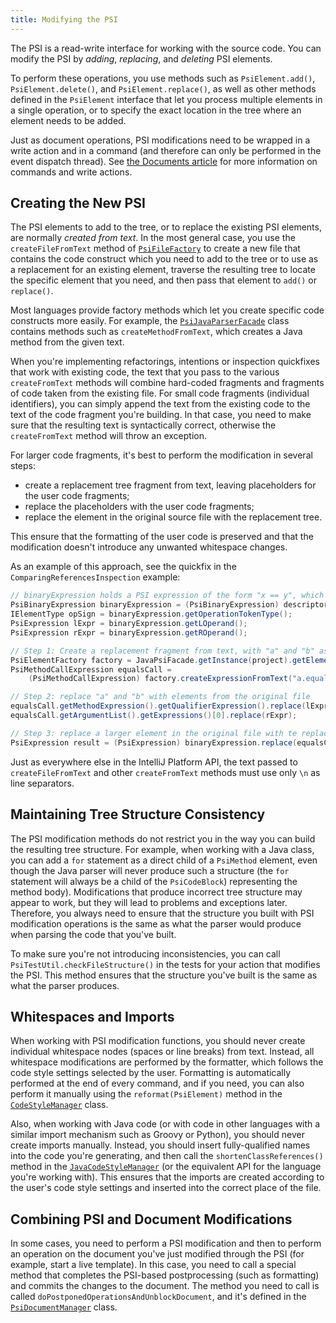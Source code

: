 ```yaml
---
title: Modifying the PSI
---
```


The PSI is a read-write interface for working with the source code. You can modify the PSI by *adding*, *replacing*,
and *deleting* PSI elements.

To perform these operations, you use methods such as `PsiElement.add()`, `PsiElement.delete()`, and `PsiElement.replace()`,
as well as other methods defined in the `PsiElement` interface that let you process multiple elements in a single
operation, or to specify the exact location in the tree where an element needs to be added.

Just as document operations, PSI modifications need to be wrapped in a write action and in a command (and therefore
can only be performed in the event dispatch thread). See [the Documents article](/basics/architectural_overview/documents.html#what-are-the-rules-of-working-with-documents)
for more information on commands and write actions.


## Creating the New PSI

The PSI elements to add to the tree, or to replace the existing PSI elements, are normally *created from text*.
In the most general case, you use the `createFileFromText` method of [`PsiFileFactory`](upsource:///platform/core-api/src/com/intellij/psi/PsiFileFactory.java)
to create a new file that contains the code construct which you need to add to the tree or to use as a replacement
for an existing element, traverse the resulting tree to locate the specific element that you need, and then pass that
element to `add()` or `replace()`.

Most languages provide factory methods which let you create specific code constructs more easily. For example,
the [`PsiJavaParserFacade`](upsource:///java/java-psi-api/src/com/intellij/psi/PsiJavaParserFacade.java) class
contains methods such as `createMethodFromText`, which creates a Java method from the given text.

When you're implementing refactorings, intentions or inspection quickfixes that work with existing code, the text that
you pass to the various `createFromText` methods will combine hard-coded fragments and fragments of code taken from
the existing file. For small code fragments (individual identifiers), you can simply append the text from the existing
code to the text of the code fragment you're building. In that case, you need to make sure that the resulting text is 
syntactically correct, otherwise the `createFromText` method will throw an exception. 

For larger code fragments, it's best to perform the modification in several steps: 

 * create a replacement tree fragment from text, leaving placeholders for the user code fragments;
 * replace the placeholders with the user code fragments;
 * replace the element in the original source file with the replacement tree.

This ensure that the formatting of the user code is preserved and that the modification doesn't introduce any unwanted 
whitespace changes.  

As an example of this approach, see the quickfix in the `ComparingReferencesInspection` example:

```java
// binaryExpression holds a PSI expression of the form "x == y", which needs to be replaced with "x.equals(y)"
PsiBinaryExpression binaryExpression = (PsiBinaryExpression) descriptor.getPsiElement();
IElementType opSign = binaryExpression.getOperationTokenType();
PsiExpression lExpr = binaryExpression.getLOperand();
PsiExpression rExpr = binaryExpression.getROperand();

// Step 1: Create a replacement fragment from text, with "a" and "b" as placeholders
PsiElementFactory factory = JavaPsiFacade.getInstance(project).getElementFactory();
PsiMethodCallExpression equalsCall =
    (PsiMethodCallExpression) factory.createExpressionFromText("a.equals(b)", null);

// Step 2: replace "a" and "b" with elements from the original file
equalsCall.getMethodExpression().getQualifierExpression().replace(lExpr);
equalsCall.getArgumentList().getExpressions()[0].replace(rExpr);

// Step 3: replace a larger element in the original file with te replacement tree
PsiExpression result = (PsiExpression) binaryExpression.replace(equalsCall);
```

Just as everywhere else in the IntelliJ Platform API, the text passed to `createFileFromText` and other `createFromText`
methods must use only `\n` as line separators.


## Maintaining Tree Structure Consistency

The PSI modification methods do not restrict you in the way you can build the resulting tree structure. For example,
when working with a Java class, you can add a `for` statement as a direct child of a `PsiMethod` element, even though
the Java parser will never produce such a structure (the `for` statement will always be a child of the `PsiCodeBlock`)
representing the method body). Modifications that produce incorrect tree structure may appear to work, but they will
lead to problems and exceptions later. Therefore, you always need to ensure that the structure you built with PSI
modification operations is the same as what the parser would produce when parsing the code that you've built.

To make sure you're not introducing inconsistencies, you can call `PsiTestUtil.checkFileStructure()` in the tests for
your action that modifies the PSI. This method ensures that the structure you've built is the same as what the parser produces.


## Whitespaces and Imports

When working with PSI modification functions, you should never create individual whitespace nodes (spaces or line breaks)
from text. Instead, all whitespace modifications are performed by the formatter, which follows the code style settings
selected by the user. Formatting is automatically performed at the end of every command, and if you need, you can
also perform it manually using the `reformat(PsiElement)` method in the
[`CodeStyleManager`](upsource:///platform/core-api/src/com/intellij/psi/codeStyle/CodeStyleManager.java) class.

Also, when working with Java code (or with code in other languages with a similar import mechanism such as Groovy or Python),
you should never create imports manually. Instead, you should insert fully-qualified names into the code you're
generating, and then call the `shortenClassReferences()` method in the 
[`JavaCodeStyleManager`](upsource:///java/java-psi-api/src/com/intellij/psi/codeStyle/JavaCodeStyleManager.java)
(or the equivalent API for the language you're working with). This ensures that the imports are created according to
the user's code style settings and inserted into the correct place of the file.


## Combining PSI and Document Modifications 

In some cases, you need to perform a PSI modification and then to perform an operation on the document you've just
modified through the PSI (for example, start a live template). In this case, you need to call a special method that
completes the PSI-based postprocessing (such as formatting) and commits the changes to the document. The method
you need to call is called `doPostponedOperationsAndUnblockDocument`, and it's defined in the
[`PsiDocumentManager`](upsource:///platform/core-api/src/com/intellij/psi/PsiDocumentManager.java) class.

